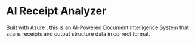 # AI Receipt Analyzer
Built with Azure , this is an AI-Powered Document Intelligence System that scans receipts and output structure data in correct format.
